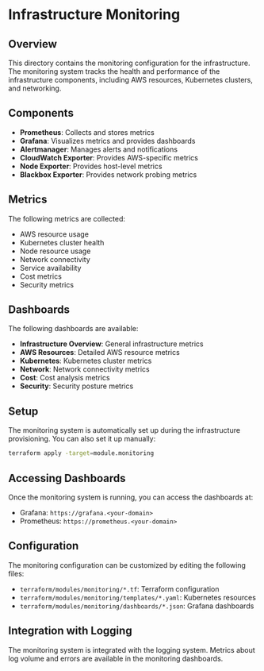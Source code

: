 # Infrastructure Monitoring

## Overview

This directory contains the monitoring configuration for the infrastructure. The monitoring system tracks the health and performance of the infrastructure components, including AWS resources, Kubernetes clusters, and networking.

## Components

- **Prometheus**: Collects and stores metrics
- **Grafana**: Visualizes metrics and provides dashboards
- **Alertmanager**: Manages alerts and notifications
- **CloudWatch Exporter**: Provides AWS-specific metrics
- **Node Exporter**: Provides host-level metrics
- **Blackbox Exporter**: Provides network probing metrics

## Metrics

The following metrics are collected:

- AWS resource usage
- Kubernetes cluster health
- Node resource usage
- Network connectivity
- Service availability
- Cost metrics
- Security metrics

## Dashboards

The following dashboards are available:

- **Infrastructure Overview**: General infrastructure metrics
- **AWS Resources**: Detailed AWS resource metrics
- **Kubernetes**: Kubernetes cluster metrics
- **Network**: Network connectivity metrics
- **Cost**: Cost analysis metrics
- **Security**: Security posture metrics

## Setup

The monitoring system is automatically set up during the infrastructure provisioning. You can also set it up manually:

```bash
terraform apply -target=module.monitoring
```

## Accessing Dashboards

Once the monitoring system is running, you can access the dashboards at:

- Grafana: `https://grafana.<your-domain>`
- Prometheus: `https://prometheus.<your-domain>`

## Configuration

The monitoring configuration can be customized by editing the following files:

- `terraform/modules/monitoring/*.tf`: Terraform configuration
- `terraform/modules/monitoring/templates/*.yaml`: Kubernetes resources
- `terraform/modules/monitoring/dashboards/*.json`: Grafana dashboards

## Integration with Logging

The monitoring system is integrated with the logging system. Metrics about log volume and errors are available in the monitoring dashboards.
